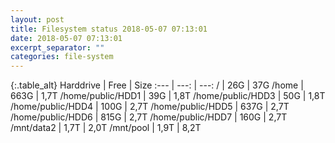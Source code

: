 ```yaml
---
layout: post
title: Filesystem status 2018-05-07 07:13:01
date: 2018-05-07 07:13:01
excerpt_separator: ""
categories: file-system
---
```

{:.table_alt}
Harddrive | Free | Size
:--- | ---: | ---:
/ | 26G | 37G
/home | 663G | 1,7T
/home/public/HDD1 | 39G | 1,8T
/home/public/HDD3 | 50G | 1,8T
/home/public/HDD4 | 100G | 2,7T
/home/public/HDD5 | 637G | 2,7T
/home/public/HDD6 | 815G | 2,7T
/home/public/HDD7 | 160G | 2,7T
/mnt/data2 | 1,7T | 2,0T
/mnt/pool | 1,9T | 8,2T
